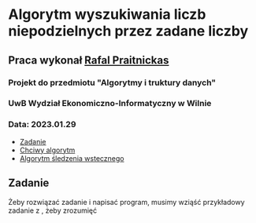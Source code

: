 # Algorytm wyszukiwania liczb niepodzielnych przez zadane liczby

## Praca wykonał [Rafal Praitnickas](https://github.com/Praitnickas-Rafal/)

### Projekt do przedmiotu "Algorytmy i truktury danych"
### UwB Wydział Ekonomiczno-Informatyczny w Wilnie

### Data: 2023.01.29

- [Zadanie](#zadanie)
- [Chciwy algorytm](#chciwy)
- [Algorytm śledzenia wstecznego](#algorytm)

## Zadanie

Żeby rozwiązać zadanie i napisać program, musimy wziąść przykładowy zadanie z , żeby zrozumięć 
